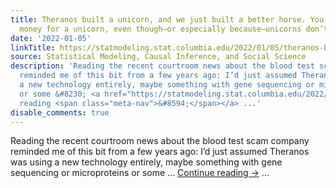 ```yaml
---
title: Theranos built a unicorn, and we just built a better horse. You can get more
  money for a unicorn, even though—or especially because—unicorns don’t exist.
date: '2022-01-05'
linkTitle: https://statmodeling.stat.columbia.edu/2022/01/05/theranos-built-a-unicorn-and-we-just-built-a-better-horse-you-can-get-more-money-for-a-unicorn-even-though-or-especially-because-unicorns-dont-exist/
source: Statistical Modeling, Causal Inference, and Social Science
description: 'Reading the recent courtroom news about the blood test scam company
  reminded me of this bit from a few years ago: I’d just assumed Theranos was using
  a new technology entirely, maybe something with gene sequencing or microproteins
  or some &#8230; <a href="https://statmodeling.stat.columbia.edu/2022/01/05/theranos-built-a-unicorn-and-we-just-built-a-better-horse-you-can-get-more-money-for-a-unicorn-even-though-or-especially-because-unicorns-dont-exist/">Continue
  reading <span class="meta-nav">&#8594;</span></a> ...'
disable_comments: true
---
```

Reading the recent courtroom news about the blood test scam company reminded me of this bit from a few years ago: I’d just assumed Theranos was using a new technology entirely, maybe something with gene sequencing or microproteins or some &#8230; <a href="https://statmodeling.stat.columbia.edu/2022/01/05/theranos-built-a-unicorn-and-we-just-built-a-better-horse-you-can-get-more-money-for-a-unicorn-even-though-or-especially-because-unicorns-dont-exist/">Continue reading <span class="meta-nav">&#8594;</span></a> ...